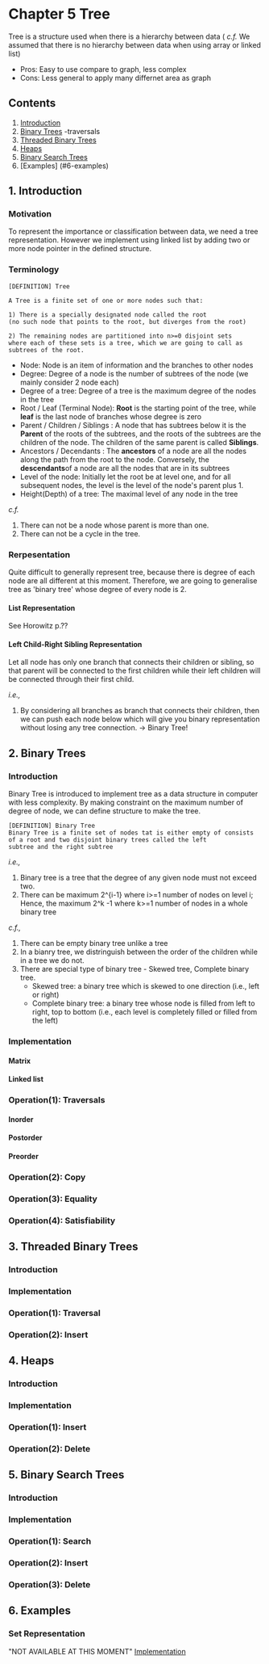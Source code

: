 # Chapter 5 Tree
Tree is a structure used when there is a hierarchy between data ( _c.f._ We assumed that there is no hierarchy between data
when using array or linked list)
* Pros: Easy to use compare to graph, less complex
* Cons: Less general to apply many differnet area as graph

## Contents
1. [Introduction](#1-introduction)
2. [Binary Trees](#2-binary-trees)
-traversals
3. [Threaded Binary Trees](#3-threaded-binary-trees)
4. [Heaps](#4-heaps)
5. [Binary Search Trees](#5-binary-search-trees)
6. [Examples] (#6-examples)

## 1. Introduction
### Motivation
To represent the importance or classification between data, we need a tree representation.
However we implement using linked list by adding two or more node pointer in the defined structure.

### Terminology
```
[DEFINITION] Tree

A Tree is a finite set of one or more nodes such that:

1) There is a specially designated node called the root
(no such node that points to the root, but diverges from the root)

2) The remaining nodes are partitioned into n>=0 disjoint sets 
where each of these sets is a tree, which we are going to call as subtrees of the root.
```

* Node: Node is an item of information and the branches to other nodes
* Degree: Degree of a node is the number of subtrees of the node (we mainly consider 2 node each)
* Degree of a tree: Degree of a tree is the maximum degree of the nodes in the tree
* Root / Leaf (Terminal Node): **Root** is the starting point of the tree, while **leaf** is the last node of branches 
whose degree is zero
* Parent / Children / Siblings : A node that has subtrees below it is the **Parent** of the roots of the subtrees,
and the roots of the subtrees are the children of the node. The children of the same parent is called **Siblings**.
* Ancestors / Decendants : The **ancestors** of a node are all the nodes along the path from the root to the node. Conversely, 
the **descendants**of a node are all the nodes that are in its subtrees
* Level of the node: Initially let the root be at level one, and for all subsequent nodes,
the level is the level of the node's parent plus 1.
* Height(Depth) of a tree: The maximal level of any node in the tree

_c.f._
1) There can not be a node whose parent is more than one.
2) There can not be a cycle in the tree.

### Rerpesentation
Quite difficult to generally represent tree, because there is degree of each node are all different at this moment.
Therefore, we are going to generalise tree as 'binary tree' whose degree of every node is 2.

#### List Representation
See Horowitz p.??

#### Left Child-Right Sibling Representation
Let all node has only one branch that connects their children or sibling, so that parent will be connected to the
first children while their left children will be connected through their first child.

_i.e.,_
1) By considering all branches as branch that connects their children, then we can push each node below which will give you
binary representation without losing any tree connection. -> Binary Tree!

## 2. Binary Trees
### Introduction
Binary Tree is introduced to implement tree as a data structure in computer with less complexity. By making constraint on 
the maximum number of degree of node, we can define structure to make the tree.

```
[DEFINITION] Binary Tree
Binary Tree is a finite set of nodes tat is either empty of consists of a root and two disjoint binary trees called the left
subtree and the right subtree
```

_i.e.,_
1) Binary tree is a tree that the degree of any given node must not exceed two.
2) There can be maximum 2^{i-1} where i>=1 number of nodes on level i; 
Hence, the maximum 2^k -1 where k>=1 number of nodes in a whole binary tree

_c.f.,_
1) There can be empty binary tree unlike a tree
2) In a bianry tree, we distringuish between the order of the children while in a tree we do not.
3) There are special type of binary tree - Skewed tree, Complete binary tree.
    * Skewed tree: a binary tree which is skewed to one direction (i.e., left or right)
    * Complete binary tree: a binary tree whose node is filled from left to right, top to bottom
    (i.e., each level is completely filled or filled from the left)


### Implementation
#### Matrix

#### Linked list

### Operation(1): Traversals
#### Inorder

#### Postorder

#### Preorder

### Operation(2): Copy

### Operation(3): Equality

### Operation(4): Satisfiability

## 3. Threaded Binary Trees
### Introduction

### Implementation

### Operation(1): Traversal

### Operation(2): Insert

## 4. Heaps
### Introduction

### Implementation

### Operation(1): Insert

### Operation(2): Delete


## 5. Binary Search Trees
### Introduction

### Implementation

### Operation(1): Search

### Operation(2): Insert

### Operation(3): Delete

## 6. Examples
### Set Representation
"NOT AVAILABLE AT THIS MOMENT"
[Implementation](https://github.com/mhnam/Data-Structure/blob/master/Chp5/???.cpp)
